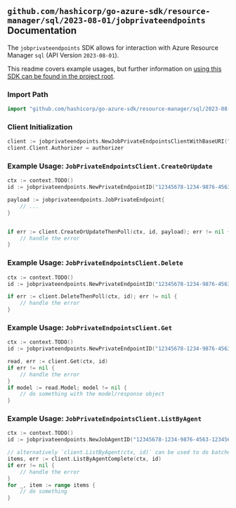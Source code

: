 
## `github.com/hashicorp/go-azure-sdk/resource-manager/sql/2023-08-01/jobprivateendpoints` Documentation

The `jobprivateendpoints` SDK allows for interaction with Azure Resource Manager `sql` (API Version `2023-08-01`).

This readme covers example usages, but further information on [using this SDK can be found in the project root](https://github.com/hashicorp/go-azure-sdk/tree/main/docs).

### Import Path

```go
import "github.com/hashicorp/go-azure-sdk/resource-manager/sql/2023-08-01/jobprivateendpoints"
```


### Client Initialization

```go
client := jobprivateendpoints.NewJobPrivateEndpointsClientWithBaseURI("https://management.azure.com")
client.Client.Authorizer = authorizer
```


### Example Usage: `JobPrivateEndpointsClient.CreateOrUpdate`

```go
ctx := context.TODO()
id := jobprivateendpoints.NewPrivateEndpointID("12345678-1234-9876-4563-123456789012", "example-resource-group", "serverName", "jobAgentName", "privateEndpointName")

payload := jobprivateendpoints.JobPrivateEndpoint{
	// ...
}


if err := client.CreateOrUpdateThenPoll(ctx, id, payload); err != nil {
	// handle the error
}
```


### Example Usage: `JobPrivateEndpointsClient.Delete`

```go
ctx := context.TODO()
id := jobprivateendpoints.NewPrivateEndpointID("12345678-1234-9876-4563-123456789012", "example-resource-group", "serverName", "jobAgentName", "privateEndpointName")

if err := client.DeleteThenPoll(ctx, id); err != nil {
	// handle the error
}
```


### Example Usage: `JobPrivateEndpointsClient.Get`

```go
ctx := context.TODO()
id := jobprivateendpoints.NewPrivateEndpointID("12345678-1234-9876-4563-123456789012", "example-resource-group", "serverName", "jobAgentName", "privateEndpointName")

read, err := client.Get(ctx, id)
if err != nil {
	// handle the error
}
if model := read.Model; model != nil {
	// do something with the model/response object
}
```


### Example Usage: `JobPrivateEndpointsClient.ListByAgent`

```go
ctx := context.TODO()
id := jobprivateendpoints.NewJobAgentID("12345678-1234-9876-4563-123456789012", "example-resource-group", "serverName", "jobAgentName")

// alternatively `client.ListByAgent(ctx, id)` can be used to do batched pagination
items, err := client.ListByAgentComplete(ctx, id)
if err != nil {
	// handle the error
}
for _, item := range items {
	// do something
}
```
